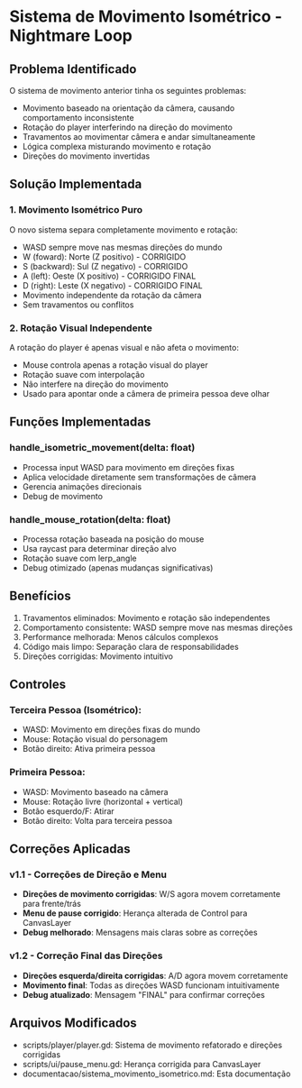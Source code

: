 # Sistema de Movimento Isométrico - Nightmare Loop

## Problema Identificado

O sistema de movimento anterior tinha os seguintes problemas:
- Movimento baseado na orientação da câmera, causando comportamento inconsistente
- Rotação do player interferindo na direção do movimento
- Travamentos ao movimentar câmera e andar simultaneamente
- Lógica complexa misturando movimento e rotação
- Direções do movimento invertidas

## Solução Implementada

### 1. Movimento Isométrico Puro

O novo sistema separa completamente movimento e rotação:
- WASD sempre move nas mesmas direções do mundo
- W (foward): Norte (Z positivo) - CORRIGIDO
- S (backward): Sul (Z negativo) - CORRIGIDO
- A (left): Oeste (X positivo) - CORRIGIDO FINAL
- D (right): Leste (X negativo) - CORRIGIDO FINAL
- Movimento independente da rotação da câmera
- Sem travamentos ou conflitos

### 2. Rotação Visual Independente

A rotação do player é apenas visual e não afeta o movimento:
- Mouse controla apenas a rotação visual do player
- Rotação suave com interpolação
- Não interfere na direção do movimento
- Usado para apontar onde a câmera de primeira pessoa deve olhar

## Funções Implementadas

### handle_isometric_movement(delta: float)
- Processa input WASD para movimento em direções fixas
- Aplica velocidade diretamente sem transformações de câmera
- Gerencia animações direcionais
- Debug de movimento

### handle_mouse_rotation(delta: float)
- Processa rotação baseada na posição do mouse
- Usa raycast para determinar direção alvo
- Rotação suave com lerp_angle
- Debug otimizado (apenas mudanças significativas)

## Benefícios

1. Travamentos eliminados: Movimento e rotação são independentes
2. Comportamento consistente: WASD sempre move nas mesmas direções
3. Performance melhorada: Menos cálculos complexos
4. Código mais limpo: Separação clara de responsabilidades
5. Direções corrigidas: Movimento intuitivo

## Controles

### Terceira Pessoa (Isométrico):
- WASD: Movimento em direções fixas do mundo
- Mouse: Rotação visual do personagem
- Botão direito: Ativa primeira pessoa

### Primeira Pessoa:
- WASD: Movimento baseado na câmera
- Mouse: Rotação livre (horizontal + vertical)
- Botão esquerdo/F: Atirar
- Botão direito: Volta para terceira pessoa

## Correções Aplicadas

### v1.1 - Correções de Direção e Menu
- **Direções de movimento corrigidas**: W/S agora movem corretamente para frente/trás
- **Menu de pause corrigido**: Herança alterada de Control para CanvasLayer
- **Debug melhorado**: Mensagens mais claras sobre as correções

### v1.2 - Correção Final das Direções
- **Direções esquerda/direita corrigidas**: A/D agora movem corretamente
- **Movimento final**: Todas as direções WASD funcionam intuitivamente
- **Debug atualizado**: Mensagem "FINAL" para confirmar correções

## Arquivos Modificados

- scripts/player/player.gd: Sistema de movimento refatorado e direções corrigidas
- scripts/ui/pause_menu.gd: Herança corrigida para CanvasLayer
- documentacao/sistema_movimento_isometrico.md: Esta documentação
